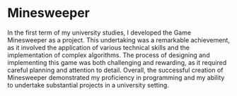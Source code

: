 # Minesweeper
In the first term of my university studies, I developed the Game Minesweeper as a project. 
This undertaking was a remarkable achievement, as it involved the application of various technical skills and the implementation of complex algorithms.
The process of designing and implementing this game was both challenging and rewarding, as it required careful planning and attention to detail.
Overall, the successful creation of Minesweeper demonstrated my proficiency in programming and my ability to undertake substantial projects in a 
university setting.
